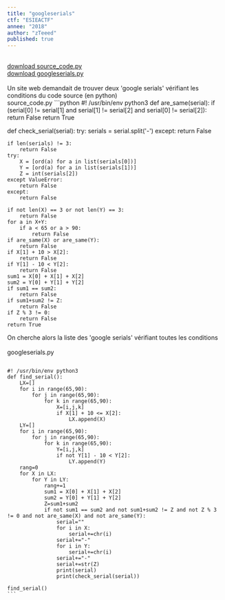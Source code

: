 ```yaml
---
title: "googleserials"
ctf: "ESIEACTF"
annee: "2018"
author: "zTeeed"
published: true
---
```


<br />
<a href="/writeup-scripts/2017-2018/ESIEACTF/googleserials/source_code.py">download source_code.py</a>
<br />
<a href="/writeup-scripts/2017-2018/ESIEACTF/googleserials/googleserials.py">download googleserials.py</a>
<br />
<br />
Un site web demandait de trouver deux 'google serials' vérifiant les conditions du code source (en python)
<br />
source_code.py
```python
#! /usr/bin/env python3
def are_same(serial):
	if (serial[0] != serial[1] and
		serial[1] != serial[2] and
		serial[0] != serial[2]):
		return False
	return True

def check_serial(serial):
	try:
		serials = serial.split('-')
	except:
		return False

	if len(serials) != 3:
		return False
	try:
		X = [ord(a) for a in list(serials[0])]
		Y = [ord(a) for a in list(serials[1])]
		Z = int(serials[2])
	except ValueError:
		return False
	except:
		return False

	if not len(X) == 3 or not len(Y) == 3:
		return False
	for a in X+Y:
		if a < 65 or a > 90:
			return False
	if are_same(X) or are_same(Y):
		return False
	if X[1] + 10 > X[2]:
		return False
	if Y[1] - 10 < Y[2]:
		return False
	sum1 = X[0] + X[1] + X[2]
	sum2 = Y[0] + Y[1] + Y[2]
	if sum1 == sum2:
		return False
	if sum1+sum2 != Z:
		return False
	if Z % 3 != 0:
		return False
	return True

</code></pre>
On cherche alors la liste des 'google serials' vérifiant toutes les conditions
<br />
<br />
googleserials.py
<pre><code class="hljs python">
#! /usr/bin/env python3
def find_serial():
    LX=[]
    for i in range(65,90):
        for j in range(65,90):
            for k in range(65,90):
                X=[i,j,k]
                if X[1] + 10 <= X[2]:
                    LX.append(X)
    LY=[]
    for i in range(65,90):
        for j in range(65,90):
            for k in range(65,90):
                Y=[i,j,k]
                if not Y[1] - 10 < Y[2]:
                    LY.append(Y)
    rang=0
    for X in LX:
        for Y in LY:
            rang+=1
            sum1 = X[0] + X[1] + X[2]
            sum2 = Y[0] + Y[1] + Y[2]
            Z=sum1+sum2
            if not sum1 == sum2 and not sum1+sum2 != Z and not Z % 3 != 0 and not are_same(X) and not are_same(Y):
                serial=""
                for i in X:
                    serial+=chr(i)
                serial+="-"
                for i in Y:
                    serial+=chr(i)
                serial+="-"
                serial+=str(Z)
                print(serial)
                print(check_serial(serial))

find_serial()
```
